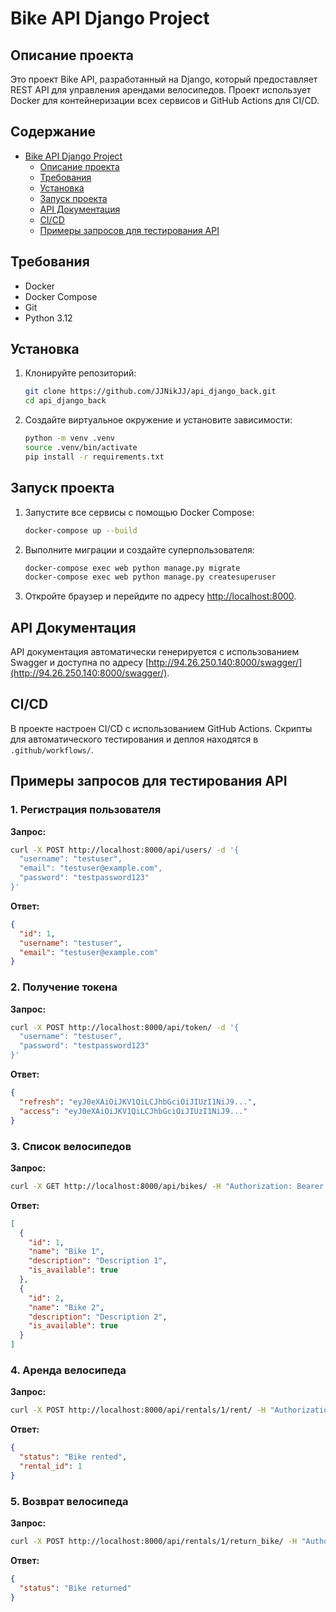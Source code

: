# Bike API Django Project

## Описание проекта

Это проект Bike API, разработанный на Django, который предоставляет REST API для управления арендами велосипедов. Проект использует Docker для контейнеризации всех сервисов и GitHub Actions для CI/CD.

## Содержание

- [Bike API Django Project](#bike-api-django-project)
  - [Описание проекта](#описание-проекта)
  - [Требования](#требования)
  - [Установка](#установка)
  - [Запуск проекта](#запуск-проекта)
  - [API Документация](#api-документация)
  - [CI/CD](#cicd)
  - [Примеры запросов для тестирования API](#примеры-запросов-для-тестирования-api)

## Требования

- Docker
- Docker Compose
- Git
- Python 3.12

## Установка

1. Клонируйте репозиторий:
   ```sh
   git clone https://github.com/JJNikJJ/api_django_back.git
   cd api_django_back
   ```

2. Создайте виртуальное окружение и установите зависимости:
   ```sh
   python -m venv .venv
   source .venv/bin/activate
   pip install -r requirements.txt
   ```

## Запуск проекта

1. Запустите все сервисы с помощью Docker Compose:
   ```sh
   docker-compose up --build
   ```

2. Выполните миграции и создайте суперпользователя:
   ```sh
   docker-compose exec web python manage.py migrate
   docker-compose exec web python manage.py createsuperuser
   ```

3. Откройте браузер и перейдите по адресу [http://localhost:8000](http://localhost:8000).

## API Документация

API документация автоматически генерируется с использованием Swagger и доступна по адресу [http://94.26.250.140:8000/swagger/](http://94.26.250.140:8000/swagger/).

## CI/CD

В проекте настроен CI/CD с использованием GitHub Actions. Скрипты для автоматического тестирования и деплоя находятся в `.github/workflows/`.

## Примеры запросов для тестирования API

### 1. Регистрация пользователя

**Запрос:**

```bash
curl -X POST http://localhost:8000/api/users/ -d '{
  "username": "testuser",
  "email": "testuser@example.com",
  "password": "testpassword123"
}'
```

**Ответ:**

```json
{
  "id": 1,
  "username": "testuser",
  "email": "testuser@example.com"
}
```

### 2. Получение токена

**Запрос:**

```bash
curl -X POST http://localhost:8000/api/token/ -d '{
  "username": "testuser",
  "password": "testpassword123"
}'
```

**Ответ:**

```json
{
  "refresh": "eyJ0eXAiOiJKV1QiLCJhbGciOiJIUzI1NiJ9...",
  "access": "eyJ0eXAiOiJKV1QiLCJhbGciOiJIUzI1NiJ9..."
}
```

### 3. Список велосипедов

**Запрос:**

```bash
curl -X GET http://localhost:8000/api/bikes/ -H "Authorization: Bearer <your_access_token>"
```

**Ответ:**

```json
[
  {
    "id": 1,
    "name": "Bike 1",
    "description": "Description 1",
    "is_available": true
  },
  {
    "id": 2,
    "name": "Bike 2",
    "description": "Description 2",
    "is_available": true
  }
]
```

### 4. Аренда велосипеда

**Запрос:**

```bash
curl -X POST http://localhost:8000/api/rentals/1/rent/ -H "Authorization: Bearer <your_access_token>"
```

**Ответ:**

```json
{
  "status": "Bike rented",
  "rental_id": 1
}
```

### 5. Возврат велосипеда

**Запрос:**

```bash
curl -X POST http://localhost:8000/api/rentals/1/return_bike/ -H "Authorization: Bearer <your_access_token>"
```

**Ответ:**

```json
{
  "status": "Bike returned"
}
```
